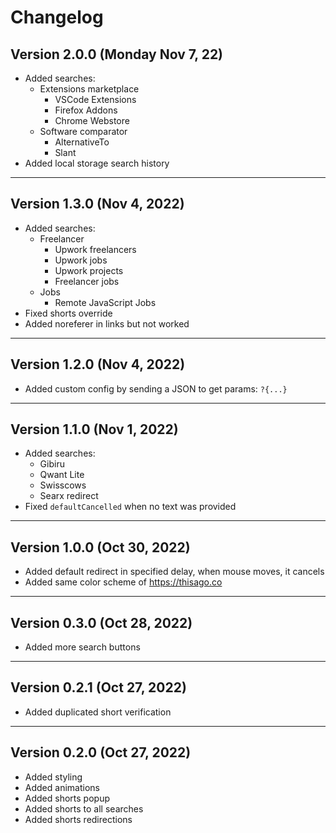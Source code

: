# Changelog

## Version 2.0.0 (Monday Nov 7, 22)

- Added searches:
  - Extensions marketplace
    - VSCode Extensions
    - Firefox Addons
    - Chrome Webstore
  - Software comparator
    - AlternativeTo
    - Slant
- Added local storage search history

---

## Version 1.3.0 (Nov 4, 2022)

- Added searches:
  - Freelancer
    - Upwork freelancers
    - Upwork jobs
    - Upwork projects
    - Freelancer jobs
  - Jobs
    - Remote JavaScript Jobs
- Fixed shorts override
- Added noreferer in links but not worked

---

## Version 1.2.0 (Nov 4, 2022)

- Added custom config by sending a JSON to get params: `?{...}`

---

## Version 1.1.0 (Nov 1, 2022)

- Added searches:
  - Gibiru
  - Qwant Lite
  - Swisscows
  - Searx redirect
- Fixed `defaultCancelled` when no text was provided

---

## Version 1.0.0 (Oct 30, 2022)

- Added default redirect in specified delay, when mouse moves, it cancels
- Added same color scheme of https://thisago.co

---

## Version 0.3.0 (Oct 28, 2022)

- Added more search buttons

---

## Version 0.2.1 (Oct 27, 2022)

- Added duplicated short verification

---

## Version 0.2.0 (Oct 27, 2022)

- Added styling
- Added animations
- Added shorts popup
- Added shorts to all searches
- Added shorts redirections
